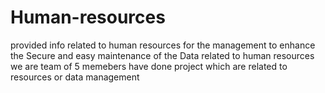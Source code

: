 # Human-resources
provided info related to human resources for the management to enhance the Secure and easy maintenance of the Data related to human resources
we are team of 5 memebers have done project which are related to resources or data management
